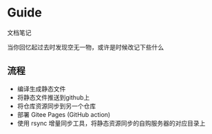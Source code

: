 # Guide

文档笔记

当你回忆起过去时发现空无一物，或许是时候改记下些什么

## 流程

- 编译生成静态文件
- 将静态文件推送到github上
- 将仓库资源同步到另一个仓库
- 部署 Gitee Pages (GitHub action)
- 使用 rsync 增量同步工具，将静态资源同步的自购服务器的对应目录上